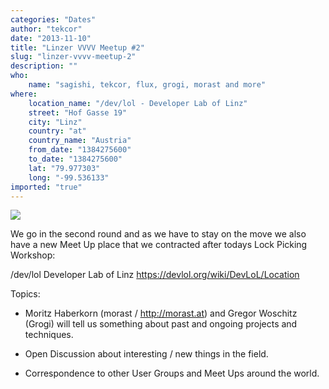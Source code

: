 ```yaml
---
categories: "Dates"
author: "tekcor"
date: "2013-11-10"
title: "Linzer VVVV Meetup #2"
slug: "linzer-vvvv-meetup-2"
description: ""
who: 
    name: "sagishi, tekcor, flux, grogi, morast and more"
where: 
    location_name: "/dev/lol - Developer Lab of Linz"
    street: "Hof Gasse 19"
    city: "Linz"
    country: "at"
    country_name: "Austria"
    from_date: "1384275600"
    to_date: "1384275600"
    lat: "79.977303"
    long: "-99.536133"
imported: "true"
---
```



![](wiki.png) 

We go in the second round and as we have to stay on the move we also have a new Meet Up place that we contracted after todays Lock Picking Workshop:

/dev/lol Developer Lab of Linz
 <https://devlol.org/wiki/DevLoL/Location>

Topics:
- Moritz Haberkorn (morast / <http://morast.at>) and Gregor Woschitz (Grogi) will tell us something about past and ongoing projects and techniques. 

- Open Discussion about interesting / new things in the field.

- Correspondence to other User Groups and Meet Ups around the world.


 

